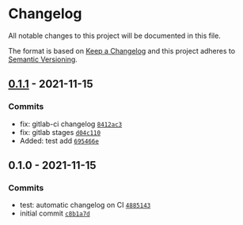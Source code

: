 # Changelog

All notable changes to this project will be documented in this file.

The format is based on [Keep a Changelog](https://keepachangelog.com/en/1.0.0/)
and this project adheres to [Semantic Versioning](https://semver.org/spec/v2.0.0.html).

## [0.1.1](https://github.com/lotusnoir/ansible-system_bashrc/compare/0.1.0...0.1.1) - 2021-11-15

### Commits

- fix: gitlab-ci changelog [`8412ac3`](https://github.com/lotusnoir/ansible-system_bashrc/commit/8412ac345d7f1064acb042ca1cb05d521b7c5f4b)
- fix: gitlab stages [`d04c110`](https://github.com/lotusnoir/ansible-system_bashrc/commit/d04c1100c93d2dbc05a970eb82ecc0cb1a024713)
- Added: test add [`695466e`](https://github.com/lotusnoir/ansible-system_bashrc/commit/695466e3a3f84bf131da86bb6fd364941a100138)

## 0.1.0 - 2021-11-15

### Commits

- test: automatic changelog on CI [`4885143`](https://github.com/lotusnoir/ansible-system_bashrc/commit/4885143b6061f724035a0dabdb5f1f13379a9e9e)
- initial commit [`c8b1a7d`](https://github.com/lotusnoir/ansible-system_bashrc/commit/c8b1a7d40ac6b468b8f872ef7235b13cf39bbbd1)
